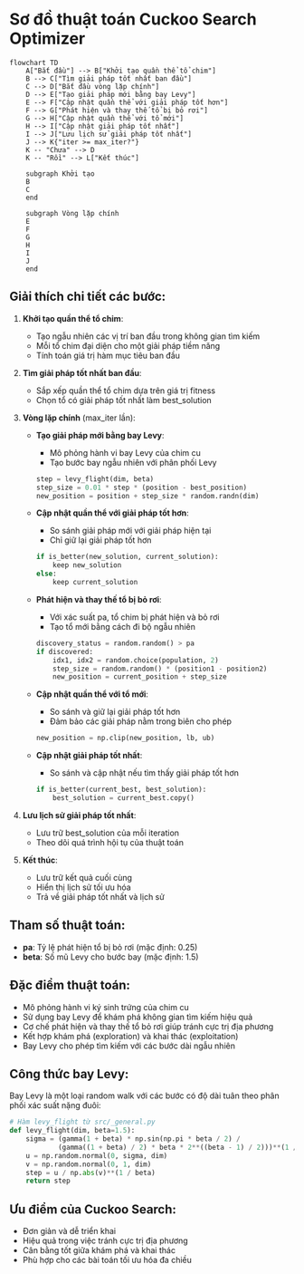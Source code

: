 # Sơ đồ thuật toán Cuckoo Search Optimizer

```mermaid
flowchart TD
    A["Bắt đầu"] --> B["Khởi tạo quần thể tổ chim"]
    B --> C["Tìm giải pháp tốt nhất ban đầu"]
    C --> D["Bắt đầu vòng lặp chính"]
    D --> E["Tạo giải pháp mới bằng bay Levy"]
    E --> F["Cập nhật quần thể với giải pháp tốt hơn"]
    F --> G["Phát hiện và thay thế tổ bị bỏ rơi"]
    G --> H["Cập nhật quần thể với tổ mới"]
    H --> I["Cập nhật giải pháp tốt nhất"]
    I --> J["Lưu lịch sử giải pháp tốt nhất"]
    J --> K{"iter >= max_iter?"}
    K -- "Chưa" --> D
    K -- "Rồi" --> L["Kết thúc"]
    
    subgraph Khởi tạo
    B
    C
    end
    
    subgraph Vòng lặp chính
    E
    F
    G
    H
    I
    J
    end
```

## Giải thích chi tiết các bước:

1. **Khởi tạo quần thể tổ chim**:
   - Tạo ngẫu nhiên các vị trí ban đầu trong không gian tìm kiếm
   - Mỗi tổ chim đại diện cho một giải pháp tiềm năng
   - Tính toán giá trị hàm mục tiêu ban đầu

2. **Tìm giải pháp tốt nhất ban đầu**:
   - Sắp xếp quần thể tổ chim dựa trên giá trị fitness
   - Chọn tổ có giải pháp tốt nhất làm best_solution

3. **Vòng lặp chính** (max_iter lần):
   - **Tạo giải pháp mới bằng bay Levy**:
     * Mô phỏng hành vi bay Levy của chim cu
     * Tạo bước bay ngẫu nhiên với phân phối Levy
     ```python
     step = levy_flight(dim, beta)
     step_size = 0.01 * step * (position - best_position)
     new_position = position + step_size * random.randn(dim)
     ```
   
   - **Cập nhật quần thể với giải pháp tốt hơn**:
     * So sánh giải pháp mới với giải pháp hiện tại
     * Chỉ giữ lại giải pháp tốt hơn
     ```python
     if is_better(new_solution, current_solution):
         keep new_solution
     else:
         keep current_solution
     ```
   
   - **Phát hiện và thay thế tổ bị bỏ rơi**:
     * Với xác suất pa, tổ chim bị phát hiện và bỏ rơi
     * Tạo tổ mới bằng cách đi bộ ngẫu nhiên
     ```python
     discovery_status = random.random() > pa
     if discovered:
         idx1, idx2 = random.choice(population, 2)
         step_size = random.random() * (position1 - position2)
         new_position = current_position + step_size
     ```
   
   - **Cập nhật quần thể với tổ mới**:
     * So sánh và giữ lại giải pháp tốt hơn
     * Đảm bảo các giải pháp nằm trong biên cho phép
     ```python
     new_position = np.clip(new_position, lb, ub)
     ```
   
   - **Cập nhật giải pháp tốt nhất**:
     * So sánh và cập nhật nếu tìm thấy giải pháp tốt hơn
     ```python
     if is_better(current_best, best_solution):
         best_solution = current_best.copy()
     ```

4. **Lưu lịch sử giải pháp tốt nhất**:
   - Lưu trữ best_solution của mỗi iteration
   - Theo dõi quá trình hội tụ của thuật toán

5. **Kết thúc**:
   - Lưu trữ kết quả cuối cùng
   - Hiển thị lịch sử tối ưu hóa
   - Trả về giải pháp tốt nhất và lịch sử

## Tham số thuật toán:
- **pa**: Tỷ lệ phát hiện tổ bị bỏ rơi (mặc định: 0.25)
- **beta**: Số mũ Levy cho bước bay (mặc định: 1.5)

## Đặc điểm thuật toán:
- Mô phỏng hành vi ký sinh trứng của chim cu
- Sử dụng bay Levy để khám phá không gian tìm kiếm hiệu quả
- Cơ chế phát hiện và thay thế tổ bỏ rơi giúp tránh cực trị địa phương
- Kết hợp khám phá (exploration) và khai thác (exploitation)
- Bay Levy cho phép tìm kiếm với các bước dài ngẫu nhiên

## Công thức bay Levy:
Bay Levy là một loại random walk với các bước có độ dài tuân theo phân phối xác suất nặng đuôi:
```python
# Hàm levy_flight từ src/_general.py
def levy_flight(dim, beta=1.5):
    sigma = (gamma(1 + beta) * np.sin(np.pi * beta / 2) / 
            (gamma((1 + beta) / 2) * beta * 2**((beta - 1) / 2)))**(1 / beta)
    u = np.random.normal(0, sigma, dim)
    v = np.random.normal(0, 1, dim)
    step = u / np.abs(v)**(1 / beta)
    return step
```

## Ưu điểm của Cuckoo Search:
- Đơn giản và dễ triển khai
- Hiệu quả trong việc tránh cực trị địa phương
- Cân bằng tốt giữa khám phá và khai thác
- Phù hợp cho các bài toán tối ưu hóa đa chiều
